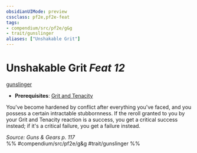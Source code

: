 ```yaml
---
obsidianUIMode: preview
cssclass: pf2e,pf2e-feat
tags:
- compendium/src/pf2e/g&g
- trait/gunslinger
aliases: ["Unshakable Grit"]
---
```

# Unshakable Grit  *Feat 12*  
[gunslinger](Reference/Rules/Traits/gunslinger-g-g.md "Gunslinger Class Trait")  

- **Prerequisites**: [Grit and Tenacity](grit-and-tenacity-g-g.md)

You've become hardened by conflict after everything you've faced, and you possess a certain intractable stubbornness. If the reroll granted to you by your Grit and Tenacity reaction is a success, you get a critical success instead; if it's a critical failure, you get a failure instead.

*Source: Guns & Gears p. 117*  
%% #compendium/src/pf2e/g&g #trait/gunslinger %%
